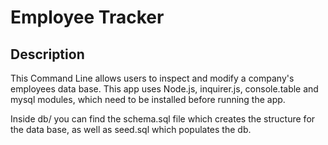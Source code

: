 # Employee Tracker

## Description
This Command Line allows users to inspect and modify a company's employees data base. This app uses Node.js, inquirer.js, console.table and mysql modules, which need to be installed before running the app.

Inside db/ you can find the schema.sql file which creates the structure for the data base, as well as seed.sql which populates the db.

